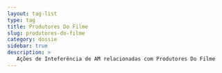 ```yaml
---
layout: tag-list
type: tag
title: Produtores Do Filme
slug: produtores-do-filme
category: dossie
sidebar: true
description: >
   Ações de Inteferência de AM relacionadas com Produtores Do Filme
---
```

